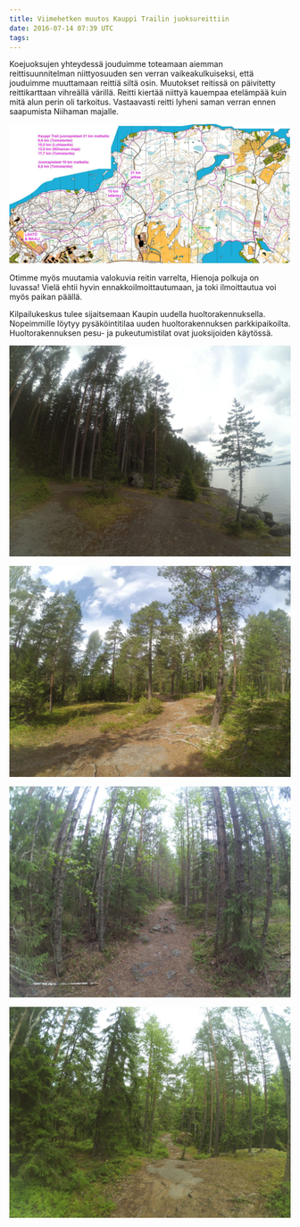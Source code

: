 ```yaml
---
title: Viimehetken muutos Kauppi Trailin juoksureittiin
date: 2016-07-14 07:39 UTC
tags:
---
```


Koejuoksujen yhteydessä jouduimme toteamaan aiemman reittisuunnitelman niittyosuuden sen verran vaikeakulkuiseksi, että jouduimme muuttamaan reittiä siltä osin. Muutokset reitissä on päivitetty reittikarttaan vihreällä värillä. Reitti kiertää niittyä kauempaa etelämpää kuin mitä alun perin oli tarkoitus. Vastaavasti reitti lyheni saman verran ennen saapumista Niihaman majalle.

![Kauppi Trail All](../images/kauppitrail/2016/kauppi-trail-all.jpg)

Otimme myös muutamia valokuvia reitin varrelta, Hienoja polkuja on luvassa! Vielä ehtii hyvin ennakkoilmoittautumaan, ja toki ilmoittautua voi myös paikan päällä.

Kilpailukeskus tulee sijaitsemaan Kaupin uudella huoltorakennuksella. Nopeimmille löytyy pysäköintitilaa uuden huoltorakennuksen parkkipaikoilta. Huoltorakennuksen pesu- ja pukeutumistilat ovat juoksijoiden käytössä.

![IMG 20160713 WA0003](../images/kauppitrail/2016/IMG-20160713-WA0003.jpg)

![IMG 20160713 WA0004](../images/kauppitrail/2016/IMG-20160713-WA0004.jpg)

![IMG 20160713 WA0005](../images/kauppitrail/2016/IMG-20160713-WA0005.jpg)

![IMG 20160713 WA0006](../images/kauppitrail/2016/IMG-20160713-WA0006.jpg)